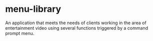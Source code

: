 # menu-library
An application that meets the needs of clients working in the area of entertainment video using several functions triggered by a command prompt menu.
